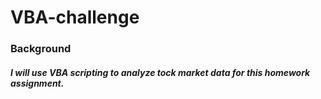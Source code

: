 # VBA-challenge
### Background
##### I will use VBA scripting to analyze tock market data for this homework assignment. 
